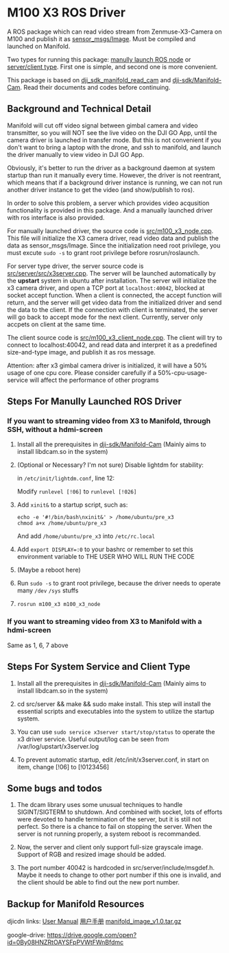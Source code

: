 # M100 X3 ROS Driver

A ROS package which can read video stream from Zenmuse-X3-Camera on M100 and publish it as [sensor_msgs/Image](http://docs.ros.org/api/sensor_msgs/html/msg/Image.html). Must be compiled and launched on Manifold.

Two types for running this package: [manully launch ROS node](https://github.com/groundmelon/m100_x3/blob/master/README.md#steps-for-manully-launched-ros-driver) or [server/client type](https://github.com/groundmelon/m100_x3/blob/master/README.md#steps-for-manully-launched-ros-driver). First one is simple, and second one is more convenient.

This package is based on [dji_sdk_manifold_read_cam](https://github.com/dji-sdk/Onboard-SDK-ROS/tree/2.3/dji_sdk_manifold_read_cam) and [dji-sdk/Manifold-Cam](https://github.com/dji-sdk/Manifold-Cam). Read their documents and codes before continuing.

## Background and Technical Detail

Manifold will cut off video signal between gimbal camera and video transmitter, so you will NOT see the live video on the DJI GO App, until the camera driver is launched in transfer mode. But this is not convenient if you don't want to bring a laptop with the drone, and ssh to manifold, and launch the driver manually to view video in DJI GO App.

Obviously, it's better to run the driver as a background daemon at system startup than run it manually every time. However, the driver is not reentrant, which means that if a background driver instance is running, we can not run another driver instance to get the video (and show/publish to ros).

In order to solve this problem, a server which provides video acqusition functionality is provided in this package. And a manually launched driver with ros interface is also provided.

For manually launched driver, the source code is [src/m100_x3_node.cpp](https://github.com/groundmelon/m100_x3/blob/master/src/m100_x3_node.cpp). This file will initialize the X3 camera driver, read video data and publish the data as sensor_msgs/Image. Since the initialization need root privilege, you must excute ```sudo -s``` to grant root privilege before rosrun/roslaunch.

For server type driver, the server source code is [src/server/src/x3server.cpp](https://github.com/groundmelon/m100_x3/blob/master/server/src/x3server.cpp). The server will be launched automatically by the __upstart__ system in ubuntu after installation. The server will initialize the x3 camera driver, and open a TCP port at ```localhost:40042```, blocked at socket accept function. When a client is connected, the accept function will return, and the server will get video data from the initialized driver and send the data to the client. If the connection with client is terminated, the server will go back to accept mode for the next client. Currently, server only accpets on client at the same time.

The client source code is [src/m100_x3_client_node.cpp](https://github.com/groundmelon/m100_x3/blob/master/src/m100_x3_client_node.cpp). The client will try to connect to localhost:40042, and read data and interpret it as a predefined size-and-type image, and publish it as ros message.

Attention: after x3 gimbal camera driver is initialized, it will have a 50% usage of one cpu core. Please consider carefully if a 50%-cpu-usage-service will affect the performance of other programs


## Steps For Manully Launched ROS Driver
### If you want to streaming video from X3 to Manifold, through SSH, without a hdmi-screen

1. Install all the prerequisites in [dji-sdk/Manifold-Cam](https://github.com/dji-sdk/Manifold-Cam) (Mainly aims to install libdcam.so in the system)

2. (Optional or Necessary? I'm not sure) Disable lightdm for stability:

    in `/etc/init/lightdm.conf`, line 12:
    
    Modify ```runlevel [!06]``` to ```runlevel [!026]```

3. Add ```xinit&``` to a startup script, such as:

    ```
    echo -e '#!/bin/bash\nxinit&' > /home/ubuntu/pre_x3
    chmod a+x /home/ubuntu/pre_x3
    ```
   And add `/home/ubuntu/pre_x3` into `/etc/rc.local`

4. Add ```export DISPLAY=:0``` to your bashrc or remember to set this environment variable to THE USER WHO WILL RUN THE CODE

5. (Maybe a reboot here)

6. Run ```sudo -s``` to grant root privilege, because the driver needs to operate many `/dev` `/sys` stuffs

7. ```rosrun m100_x3 m100_x3_node```


### If you want to streaming video from X3 to Manifold with a hdmi-screen

Same as 1, 6, 7 above

## Steps For System Service and Client Type

1. Install all the prerequisites in [dji-sdk/Manifold-Cam](https://github.com/dji-sdk/Manifold-Cam) (Mainly aims to install libdcam.so in the system)

2. cd src/server && make && sudo make install. This step will install the essential scripts and executables into the system to utilize the startup system.

3. You can use ```sudo service x3server start/stop/status``` to operate the x3 driver service. Useful output/log can be seen from /var/log/upstart/x3server.log

4. To prevent automatic startup, edit /etc/init/x3server.conf, in start on item, change [!06] to [!0123456]

## Some bugs and todos

1. The dcam library uses some unusual techniques to handle SIGINT/SIGTERM to shutdown. And combined with socket, lots of efforts were devoted to handle termination of the server, but it is still not perfect. So there is a chance to fail on stopping the server. When the server is not running properly, a system reboot is recommanded.

2. Now, the server and client only support full-size grayscale image. Support of RGB and resized image should be added.

3. The port number 40042 is hardcoded in src/server/include/msgdef.h. Maybe it needs to change to other port number if this one is invalid, and the client should be able to find out the new port number.

## Backup for Manifold Resources

djicdn links:
    [User Manual](https://dl.djicdn.com/downloads/manifold/en/Manifold_User_Manual_en_v1.0.pdf) [用户手册](https://dl.djicdn.com/downloads/manifold/cn/Manifold_User_Manual_cn_v1.0.pdf)
    [manifold_image_v1.0.tar.gz](https://dl.djicdn.com/downloads/manifold/manifold_image_v1.0.tar.gz)

google-drive:
    https://drive.google.com/open?id=0By08HNZRtOAYSFpPVWtFWnBfdmc
